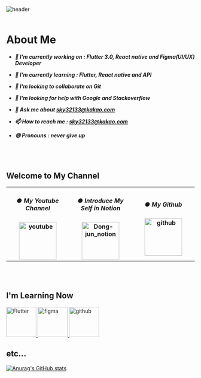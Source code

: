 
![header](https://capsule-render.vercel.app/api?type=Cylinder&color=auto&height=150&section=header&text=@fossil___95&fontSize=90&fontcolor=auto&animation=twinkling)
<br>
<br>
<h1 align="left">About Me</h1>
<h5>

- 🔭 I’m currently working on : Flutter 3.0, React native and Figma(UI/UX) Developer

- 🌱 I’m currently learning : Flutter, React native and API 

- 👯 I’m looking to collaborate on Git

- 🤔 I’m looking for help with Google and Stackoverflow

- 💬 Ask me about sky32133@kakao.com

- 📫 How to reach me : sky32133@kakao.com

- 😄 Pronouns : never give up

</h5>
<br>
<br>


<h2 align="left">Welcome to My Channel</h2>
<!-- 
_blank : 새창에서 열기 
nooperner, noreferrer : 보안
href : 넘어갈 url 주소
src : 이미지 주소
alt : 이미지 전송 실패시 사용할 텍스트 내용
-->
    
<table>
 <tr align="center" height = "150">
  <th width = 340>
   
<h5>● My Youtube Channel</h5>

<a href = "https://www.youtube.com/channel/UCLsK9Zy_W62bs09pPCjFWYw" target = "_blank_" rel ="noopener noreferrer" >
 <img src="https://cdn.icon-icons.com/icons2/2699/PNG/512/youtube_logo_icon_167938.png" alt="youtube" width = auto height = "100" vertical-align: middle; /> </a>
   
</th>
<th width = 340>
<h5>● Introduce My Self in Notion</h5>

<a target="_blank" href="https://grape-tumbleweed-a41.notion.site/62bfad4432634fe3bb7edfadfc6055d0" rel="noopener noreferrer" >
 <img src="https://img1.daumcdn.net/thumb/R800x0/?scode=mtistory2&fname=https%3A%2F%2Fblog.kakaocdn.net%2Fdn%2Fb8KTEj%2Fbtrn83lyP6L%2FTIxBbjy6ym4i61EF0N4j3K%2Fimg.jpg" alt="Dong-jun_notion" width=auto height="100" /> </a>

</th>
<th width = 340>
 
<h5>● My Github</h5>

<a href = "https://github.com/LeeHwaSeok" target = "_blank_" rel ="noopener noreferrer" >
 <img src="https://upload.wikimedia.org/wikipedia/commons/9/91/Octicons-mark-github.svg" alt="github" width = auto height = "100" vertical-align: middle; /> </a>

  </th>
 </tr>
</table>
 
<br>
<br>

<h2 align="left">I'm Learning Now</h2>

<a href = "https://grape-tumbleweed-a41.notion.site/Flutter3-0-Flut-lab-Flutter-flow-842f9a988bf7406a82947a9ca10f2b69" target = "_blank_" rel ="noopener noreferrer" >
 <img src="https://www.svgrepo.com/show/353751/flutter.svg" alt="Flutter" width = auto height = "80" vertical-align: middle; /> </a>
<a href = "https://grape-tumbleweed-a41.notion.site/Figma-a4252962e2fd4544a681a056a8605766" target = "_blank_" rel ="noopener noreferrer" >
 <img src="https://upload.wikimedia.org/wikipedia/commons/3/33/Figma-logo.svg" alt="figma" width = auto height = "80" vertical-align: middle; /> </a>
<a href = "https://grape-tumbleweed-a41.notion.site/React-Native-783185a491e941f386aef932d98db503" target = "_blank_" rel ="noopener noreferrer" >
 <img src="https://upload.wikimedia.org/wikipedia/commons/thumb/a/a7/React-icon.svg/2300px-React-icon.svg.png" alt="github" width = auto height = "80" vertical-align: middle; /> </a> 







<h2> etc... </h2>


<!-- [![Top Langs](https://github-readme-stats.vercel.app/api/top-langs/?username=LeeHwaSeok)](https://github.com/LeeHwaSeok/github-readme-stats) -->
[![Anurag's GitHub stats](https://github-readme-stats.vercel.app/api?username=LeeHwaSeok)](https://github.com/LeeHwaSeok)



